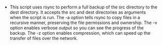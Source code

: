 - This script uses rsync to perform a full backup of the src directory to the dest directory. It accepts the src and dest directories as arguments when the script is run. The -a option tells rsync to copy files in a recursive manner, preserving the file permissions and ownership. The -v option enables verbose output so you can see the progress of the backup. The -z option enables compression, which can speed up the transfer of files over the network.